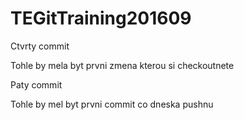 # TEGitTraining201609

Ctvrty commit

Tohle by mela byt prvni zmena kterou si checkoutnete

Paty commit

Tohle by mel byt prvni commit co dneska pushnu